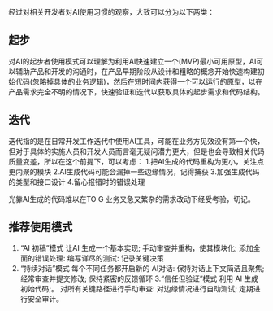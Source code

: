 经过对相关开发者对AI使用习惯的观察，大致可以分为以下两类：

## 起步

对AI的起步者使用模式可以理解为利用AI快速建立一个(MVP)最小可用原型，AI可以辅助产品和开发的沟通时，在产品早期阶段从设计和粗略的概念开始快速构建初始代码(忽略掉具体的业务逻辑)，然后在短时间内获得一个可以运行的原型，以在产品需求完全不明的情况下，快速验证和迭代以获取具体的起步需求和代码结构。

## 迭代

迭代指的是在日常开发工作迭代中使用AI工具，可能在业务方见效没有第一个快，但对于具体的实施人员和开发人员而言毫无疑问潜力更大，但是也会导致相关代码质量变差，所以在这个前提下，可以考虑：
		1.把AI生成的代码重构为更小，关注点更内聚的模块
		2.AI生成代码可能会漏掉一些边缘情况，记得捕获
		3.加强生成代码的类型和接口设计
		4.留心报错时的错误处理

光靠AI生成的代码难以在TO G 业务又急又繁杂的需求改动下经受考验，切记。

## 推荐使用模式

1. “AI 初稿”模式
		让AI 生成一个基本实现;
		手动审查并重构，使其模块化;
		添加全面的错误处理:
		编写详尽的测试:
		记录关键决策
2. “持续对话”模式
		每个不同任务都开启新的 AI对话:
		保持对话上下文简洁且聚焦;
		经常审查并提交修改;
		保持紧密的反馈循环
3.“信任但验证”模式
		利用 AI 生成初始代码;。
		对所有关键路径进行手动审查:
		对边缘情况进行自动测试;
		定期进行安全审计。